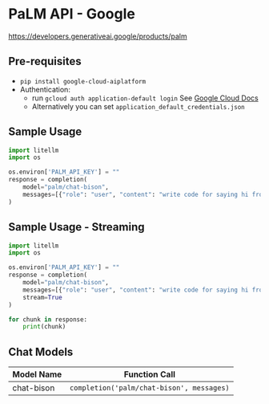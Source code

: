 # PaLM API - Google
https://developers.generativeai.google/products/palm

## Pre-requisites
* `pip install google-cloud-aiplatform`
* Authentication: 
    * run `gcloud auth application-default login` See [Google Cloud Docs](https://cloud.google.com/docs/authentication/external/set-up-adc)
    * Alternatively you can set `application_default_credentials.json`

## Sample Usage
```python
import litellm
import os

os.environ['PALM_API_KEY'] = ""
response = completion(
    model="palm/chat-bison", 
    messages=[{"role": "user", "content": "write code for saying hi from LiteLLM"}]
)
```

## Sample Usage - Streaming
```python
import litellm
import os

os.environ['PALM_API_KEY'] = ""
response = completion(
    model="palm/chat-bison", 
    messages=[{"role": "user", "content": "write code for saying hi from LiteLLM"}],
    stream=True
)

for chunk in response:
    print(chunk)
```

## Chat Models
| Model Name       | Function Call                        |
|------------------|--------------------------------------|
| chat-bison       | `completion('palm/chat-bison', messages)`     |